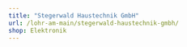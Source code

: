 ```yaml
---
title: "Stegerwald Haustechnik GmbH"
url: /lohr-am-main/stegerwald-haustechnik-gmbh/
shop: Elektronik
---
```

